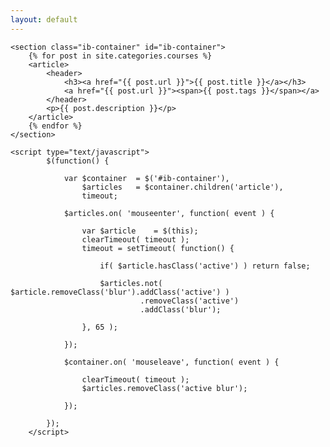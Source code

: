```yaml
---
layout: default
---
```

<div> 

    <section class="ib-container" id="ib-container">
        {% for post in site.categories.courses %}
        <article>
            <header>
                <h3><a href="{{ post.url }}">{{ post.title }}</a></h3>
                <a href="{{ post.url }}"><span>{{ post.tags }}</span></a>
            </header>
            <p>{{ post.description }}</p>
        </article>
        {% endfor %}
    </section>
<!--     <ul>
    {% for post in site.categories.courses %}
        <li>
            <h2>
              <a href="{{ post.url }}">{{ post.title }}</a>
            </h2>
            <span class="title-desc">{{ post.description }}</span>
        </li>
        <br/>
    {% endfor %}
    </ul> -->
    <script type="text/javascript">
            $(function() {
                
                var $container  = $('#ib-container'),
                    $articles   = $container.children('article'),
                    timeout;
                
                $articles.on( 'mouseenter', function( event ) {
                        
                    var $article    = $(this);
                    clearTimeout( timeout );
                    timeout = setTimeout( function() {
                        
                        if( $article.hasClass('active') ) return false;
                        
                        $articles.not( $article.removeClass('blur').addClass('active') )
                                 .removeClass('active')
                                 .addClass('blur');
                        
                    }, 65 );
                    
                });
                
                $container.on( 'mouseleave', function( event ) {
                    
                    clearTimeout( timeout );
                    $articles.removeClass('active blur');
                    
                });
            
            });
        </script>
</div>
